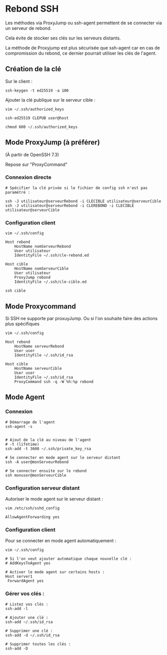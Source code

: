 # Rebond SSH

Les méthodes via ProxyJump ou ssh-agent permettent de se connecter via un serveur de rebond.

Cela évite de stocker ses clés sur les serveurs distants.

La méthode de Proxyjump est plus sécurisée que ssh-agent car en cas de compromission du rebond,
ce dernier pourrait utiliser les clés de l'agent.

## Création de la clé

Sur le client :

```
ssh-keygen -t ed25519 -a 100
```

Ajouter la clé publique sur le serveur cible :

```
vim ~/.ssh/authorized_keys

ssh-ed25519 CLEPUB user@host

chmod 600 ~/.ssh/authorized_keys
```

## Mode ProxyJump (à préférer)

(À partir de OpenSSH 7.3)

Repose sur "ProxyCommand"

### Connexion directe


```
# Spécifier la clé privée si le fichier de config ssh n'est pas paramétré :

ssh -J utilisateur@serveurRebond -i CLECIBLE utilisateur@serveurCible
ssh -J utilisateur@serveurRebond -i CLEREBOND -i CLECIBLE utilisateur@serveurCible
```

### Configuration client

```
vim ~/.ssh/config

Host rebond
    HostName nomServeurRebond
    User utilisateur
    IdentityFile ~/.ssh/cle-rebond.ed

Host cible
    HostName nomServeurCible
    User utilisateur
    ProxyJump rebond
    IdentityFile ~/.ssh/cle-cible.ed

ssh cible
```

## Mode Proxycommand

Si SSH ne supporte par proxuyJump.
Ou si l'on souhaite faire des actions plus spécifiques


```
vim ~/.ssh/config

Host rebond
    HostName serveurRebond
    User user
    IdentityFile ~/.ssh/id_rsa

Host cible
    HostName serveurCible
    User user
    IdentityFile ~/.ssh/id_rsa
    ProxyCommand ssh -q -W %h:%p rebond
```

## Mode Agent

### Connexion

```
# Démarrage de l'agent
ssh-agent -s


# Ajout de la clé au niveau de l'agent
# -t (lifetime)
ssh-add -t 3600 ~/.ssh/private_key_rsa

# Se connecter en mode agent sur le serveur distant
ssh -A user@monServeurRebond

# Se connecter ensuite sur le rebond
ssh monuser@monServeurCible
```

### Configuration serveur distant

Autoriser le mode agent sur le serveur distant :

```
vim /etc/ssh/sshd_config

AllowAgentForwarding yes
```

### Configuration client

Pour se connecter en mode agent automatiquement :

```
vim ~/.ssh/config

# Si l'on veut ajouter automatique chaque nouvelle clé :
# AddKeysToAgent yes

# Activer le mode agent sur certains hosts :
Host server1
 ForwardAgent yes
```

### Gérer vos clés :

```
# Listez vos clés :
ssh-add -l

# Ajouter une clé :
ssh-add ~/.ssh/id_rsa

# Supprimer une clé :
ssh-add -d ~/.ssh/id_rsa

# Supprimer toutes les clés :
ssh-add -D
```
